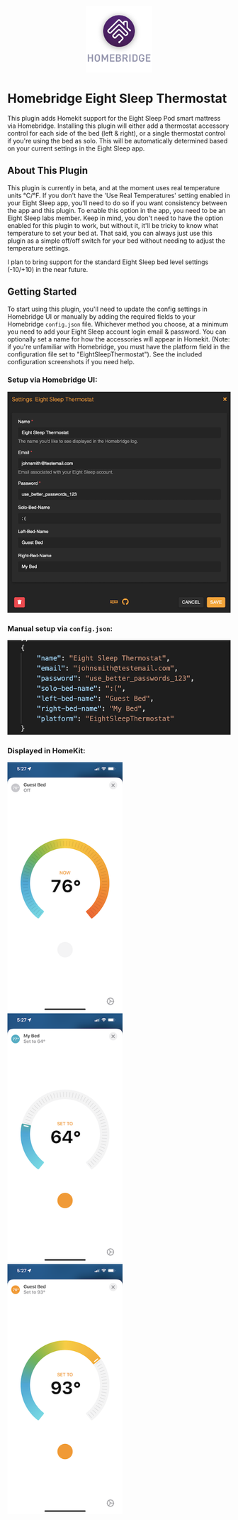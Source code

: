 
<p align="center">

<img src="https://github.com/homebridge/branding/raw/master/logos/homebridge-wordmark-logo-vertical.png" width="150">

</p>


# Homebridge Eight Sleep Thermostat

This plugin adds Homekit support for the Eight Sleep Pod smart mattress via Homebridge. Installing this plugin will either add a thermostat 
accessory control for each side of the bed (left & right), or a single thermostat control if you're using the bed as solo. This will be 
automatically determined based on your current settings in the Eight Sleep app.


## About This Plugin

This plugin is currently in beta, and at the moment uses real temperature units °C/°F. If you don't have the 'Use Real Temperatures' setting
enabled in your Eight Sleep app, you'll need to do so if you want consistency between the app and this plugin. To enable this option in the 
app, you need to be an Eight Sleep labs member. Keep in mind, you don't need to have the option enabled for this plugin to work, but without
it, it'll be tricky to know what temperature to set your bed at. That said, you can always just use this plugin as a simple off/off switch
for your bed without needing to adjust the temperature settings.

I plan to bring support for the standard Eight Sleep bed level settings (-10/+10) in the near future.

## Getting Started

To start using this plugin, you'll need to update the config settings in Homebridge UI or manually by adding the required fields to your
Homebridge `config.json` file. Whichever method you choose, at a minimum you need to add your Eight Sleep account login email & password. 
You can optionally set a name for how the accessories will appear in Homekit. (Note: if you're unfamiliar with Homebridge, you must have the 
platform field in the configuration file set to "EightSleepThermostat"). See the included configuration screenshots if you need help.



<span align="left">

### Setup via Homebridge UI:

![Plugin Config Settings Screenshot in Homebridge UI](https://raw.githubusercontent.com/dillonp23/homebridge-eight8sleep/master/plugin-info/Homebridge%20%20%7C%20EightSleepThermostat%20%7C%20Config%20UI.png)

</span>



<span align="left">

### Manual setup via `config.json`:

![Plugin `config.json` Screenshot](https://raw.githubusercontent.com/dillonp23/homebridge-eight8sleep/master/plugin-info/Homebridge%20%20%7C%20EightSleepThermostat%20%20%7C%20config.json.png)

</span>


### Displayed in HomeKit:

<p float="left">
  <img src="https://raw.githubusercontent.com/dillonp23/homebridge-eight8sleep/master/plugin-info/OFF_CURRENT_TEMP.png" width="260"/>
  <img src="https://raw.githubusercontent.com/dillonp23/homebridge-eight8sleep/master/plugin-info/ON_COOLING.png" width="260"/> 
  <img src="https://raw.githubusercontent.com/dillonp23/homebridge-eight8sleep/master/plugin-info/ON_HEATING.png" width="260"/>
</p>